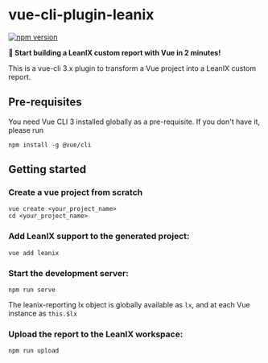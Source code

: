 # vue-cli-plugin-leanix
[![npm version](https://badge.fury.io/js/vue-cli-plugin-leanix.svg)](https://badge.fury.io/js/vue-cli-plugin-leanix)

**:rocket: Start building a LeanIX custom report with Vue in 2 minutes!**

This is a vue-cli 3.x plugin to transform a Vue project into a LeanIX custom report.

## Pre-requisites

You need Vue CLI 3 installed globally as a pre-requisite. If you don't have it, please run

```
npm install -g @vue/cli
```

## Getting started

### Create a vue project from scratch
```
vue create <your_project_name>
cd <your_project_name>
```

### Add LeanIX support to the generated project:
```
vue add leanix
```

### Start the development server:
```
npm run serve
```

The leanix-reporting lx object is globally available as ```lx```, and at each Vue instance as ```this.$lx```

### Upload the report to the LeanIX workspace:
```
npm run upload
```
